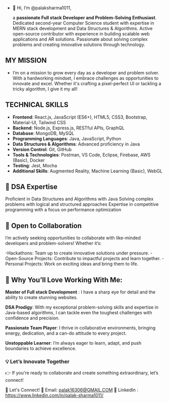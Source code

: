 - 👋 Hi, I’m @palaksharma1011,
  
  a **passionate Full stack Developer and Problem-Solving Enthusiast**.
Dedicated second-year Computer Science student with expertise in MERN stack development and Data Structures & Algorithms. Active open-source contributor with experience in building scalable web applications and AR solutions. Passionate about solving complex problems and creating innovative solutions through technology.

## MY MISSION
-  I’m on a mission to grow every day as a developer and problem solver. With a hardworking mindset, I embrace challenges as opportunities to innovate and excel. Whether it's crafting a pixel-perfect UI or tackling a tricky algorithm, I give it my all!

## TECHNICAL SKILLS
- **Frontend**: React.js, JavaScript (ES6+), HTML5, CSS3, Bootstrap, Material-UI, Tailwind CSS
- **Backend**: Node.js, Express.js, RESTful APIs, GraphQL
- **Database**: MongoDB, MySQL
- **Programming Languages**: Java, JavaScript, Python
- **Data Structures & Algorithms**: Advanced proficiency in Java
- **Version Control**: Git, GitHub
- **Tools & Technologies**: Postman, VS Code, Eclipse, Firebase, AWS (Basic), Docker
- **Testing**: Jest, Mocha
- **Additional Skills**: Augmented Reality, Machine Learning (Basic), WebGL

## 🧠 DSA Expertise
Proficient in Data Structures and Algorithms with Java
Solving complex problems with logical and structured approaches
Expertise in competitive programming with a focus on performance optimization

## 🤝 Open to Collaboration
I’m actively seeking opportunities to collaborate with like-minded developers and problem-solvers! Whether it’s:

-Hackathons: Team up to create innovative solutions under pressure.
-Open-Source Projects: Contribute to impactful projects and learn together.
-Personal Projects: Work on exciting ideas and bring them to life.

## 🌟 Why You’ll Love Working With Me:

**Master of Full stack Development** : I have a sharp eye for detail and the ability to create stunning websites.

**DSA Prodigy**: With my exceptional problem-solving skills and expertise in Java-based algorithms, I can tackle even the toughest challenges with confidence and precision.

**Passionate Team Player**: I thrive in collaborative environments, bringing energy, dedication, and a can-do attitude to every project.

**Unstoppable Learner**: I’m always eager to learn, adapt, and push boundaries to achieve excellence.

### 💡 Let’s Innovate Together
👉 If you're ready to collaborate and create something extraordinary, let’s connect!

📌 Let's Connect!
📧 Email: palak16306@GMAIL.COM
💼 LinkedIn : https://www.linkedin.com/in/palak-sharma1011/



<!---
palaksharma1011/palaksharma1011 is a ✨ special ✨ repository because its `README.md` (this file) appears on your GitHub profile.
You can click the Preview link to take a look at your changes.
--->
